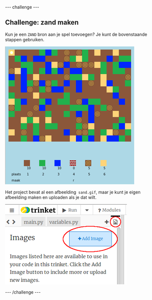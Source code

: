 \--- challenge \---

## Challenge: zand maken

Kun je een `ZAND` bron aan je spel toevoegen? Je kunt de bovenstaande stappen gebruiken.

![screenshot](images/craft-sand.png)

Het project bevat al een afbeelding` sand.gif`, maar je kunt je eigen afbeelding maken en uploaden als je dat wilt.

![screenshot](images/craft-upload.png)

\--- /challenge \---